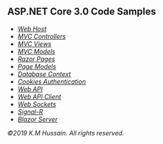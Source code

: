 <h2>ASP.NET Core 3.0 Code Samples</h2>
<ul>
  <li><i><a href="https://github.com/km-hussain-in/AspNetCore3/tree/master/WebHostDemo/DemoApp">Web Host</a></i></li>
  <li><i><a href="https://github.com/km-hussain-in/AspNetCore3/tree/master/MvcControllerDemo/DemoApp">MVC Controllers</a></i></li>
  <li><i><a href="https://github.com/km-hussain-in/AspNetCore3/tree/master/MvcViewDemo/DemoApp">MVC Views</a></i></li>
  <li><i><a href="https://github.com/km-hussain-in/AspNetCore3/tree/master/MvcModelDemo/DemoApp">MVC Models</a></i></li>
  <li><i><a href="https://github.com/km-hussain-in/AspNetCore3/tree/master/RazorPageDemo/DemoApp">Razor Pages</a></i></li>
  <li><i><a href="https://github.com/km-hussain-in/AspNetCore3/tree/master/PageModelDemo/DemoApp">Page Models</a></i></li>
  <li><i><a href="https://github.com/km-hussain-in/AspNetCore3/tree/master/DbContextDemo/DemoApp">Database Context</a></i></li>
  <li><i><a href="https://github.com/km-hussain-in/AspNetCore3/tree/master/AuthenticationDemo/DemoApp">Cookies Authentication</a></i></li>
  <li><i><a href="https://github.com/km-hussain-in/AspNetCore3/tree/master/WebApiDemo/DemoApp">Web API</a></i></li>
  <li><i><a href="https://github.com/km-hussain-in/AspNetCore3/tree/master/WebApiClientDemo/DemoApp">Web API Client</a></i></li>
  <li><i><a href="https://github.com/km-hussain-in/AspNetCore3/tree/master/WebSocketDemo/DemoApp">Web Sockets</a></i></li>
  <li><i><a href="https://github.com/km-hussain-in/AspNetCore3/tree/master/SignalRDemo/DemoApp">Signal-R</a></i></li>
  <li><i><a href="https://github.com/km-hussain-in/AspNetCore3/tree/master/BlazorServerDemo/DemoApp">Blazor Server</a></i></li>
</ul>
<p>
  <i>&copy;2019 K.M Hussain. All rights reserved.</i>
</p>
